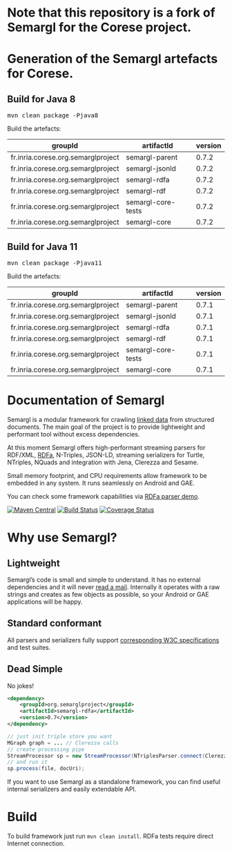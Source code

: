 

Note that this repository is a fork of Semargl for the Corese project.
===============================

# Generation of the Semargl artefacts for Corese.

## Build for Java 8
<pre>mvn clean package -Pjava8</pre>
Build the artefacts:

| groupId                            | artifactId         | version |
| ---------------------------------- | ------------------ | ------- |
| fr.inria.corese.org.semarglproject | semargl-parent     | 0.7.2   |
| fr.inria.corese.org.semarglproject | semargl-jsonld     | 0.7.2   |
| fr.inria.corese.org.semarglproject | semargl-rdfa       | 0.7.2   |
| fr.inria.corese.org.semarglproject | semargl-rdf        | 0.7.2   |
| fr.inria.corese.org.semarglproject | semargl-core-tests | 0.7.2   |
| fr.inria.corese.org.semarglproject | semargl-core       | 0.7.2   |

## Build for Java 11
<pre>mvn clean package -Pjava11</pre>
Build the artefacts:

| groupId                            | artifactId         | version |
| ---------------------------------- | ------------------ | ------- |
| fr.inria.corese.org.semarglproject | semargl-parent     | 0.7.1   |
| fr.inria.corese.org.semarglproject | semargl-jsonld     | 0.7.1   |
| fr.inria.corese.org.semarglproject | semargl-rdfa       | 0.7.1   |
| fr.inria.corese.org.semarglproject | semargl-rdf        | 0.7.1   |
| fr.inria.corese.org.semarglproject | semargl-core-tests | 0.7.1   |
| fr.inria.corese.org.semarglproject | semargl-core       | 0.7.1   |


# Documentation of Semargl

Semargl is a modular framework for crawling [linked data](http://en.wikipedia.org/wiki/Linked_data)
from structured documents. The main goal of the project is to provide lightweight
and performant tool without excess dependencies.

At this moment Semargl offers high-performant streaming parsers for RDF/XML,
[RDFa](http://en.wikipedia.org/wiki/Rdfa), N-Triples, JSON-LD,
streaming serializers for Turtle, NTriples, NQuads and integration with Jena, Clerezza and Sesame.

Small memory footprint, and CPU requirements allow framework to be embedded in any system.
It runs seamlessly on Android and GAE.

You can check some framework capabilities via [RDFa parser demo](http://demo.semarglproject.org).

[![Maven Central](https://img.shields.io/maven-central/v/org.semarglproject/semargl-core.svg?style=flat-square)](http://search.maven.org/#search%7Cga%7C1%7Cg%3A%22org.semarglproject%22%20semargl)
[![Build Status](https://img.shields.io/travis/semarglproject/semargl/master.svg?style=flat-square)](https://travis-ci.org/semarglproject/semargl)
[![Coverage Status](https://img.shields.io/coveralls/semarglproject/semargl.svg?style=flat-square)](https://coveralls.io/r/semarglproject/semargl?branch=master)

Why use Semargl?
================

Lightweight
-----------

Semargl’s code is small and simple to understand. It has no external dependencies and
it will never [read a mail](http://en.wikipedia.org/wiki/Zawinski's_law_of_software_envelopment).
Internally it operates with a raw strings and creates as few objects as possible,
so your Android or GAE applications will be happy.

Standard conformant
-------------------

All parsers and serializers fully support
[corresponding W3C specifications](http://semarglproject.org/conformance.html) and test suites.

Dead Simple
-----------

No jokes!

```xml
<dependency>
    <groupId>org.semarglproject</groupId>
    <artifactId>semargl-rdfa</artifactId>
    <version>0.7</version>
</dependency>
```

```java
// just init triple store you want
MGraph graph = ... // Clerezza calls
// create processing pipe
StreamProcessor sp = new StreamProcessor(NTriplesParser.connect(ClerezzaSink.connect(graph));
// and run it
sp.process(file, docUri);
```

If you want to use Semargl as a standalone framework, you can find useful internal
serializers and easily extendable API.

Build
=====

To build framework just run `mvn clean install`. RDFa tests require direct Internet connection.
